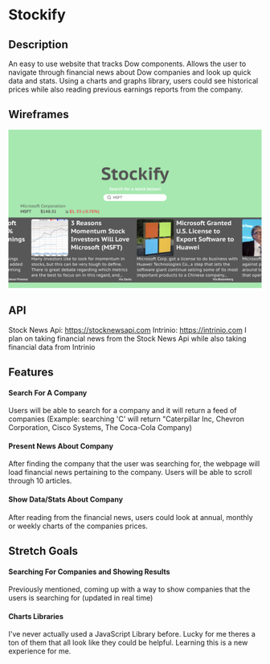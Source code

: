 # Stockify
## Description
An easy to use website that tracks Dow components. Allows the user to navigate through financial news about Dow companies and look up quick data and stats. Using a charts and graphs library, users could see historical prices while also reading previous earnings reports from the company.
## Wireframes
![](images/wireframe.png)
## API
Stock News Api: https://stocknewsapi.com
Intrinio: https://intrinio.com
I plan on taking financial news from the Stock News Api while also taking financial data from Intrinio
## Features
#### Search For A Company
Users will be able to search for a company and it will return a feed of companies (Example: searching 'C' will return "Caterpillar Inc, Chevron Corporation, Cisco Systems, The Coca-Cola Company)
#### Present News About Company
After finding the company that the user was searching for, the webpage will load financial news pertaining to the company. Users will be able to scroll through 10 articles.
#### Show Data/Stats About Company
After reading from the financial news, users could look at annual, monthly or weekly charts of the companies prices.
## Stretch Goals
#### Searching For Companies and Showing Results
Previously mentioned, coming up with a way to show companies that the users is searching for (updated in real time)
#### Charts Libraries
I've never actually used a JavaScript Library before. Lucky for me theres a ton of them that all look like they could be helpful. Learning this is a new experience for me.